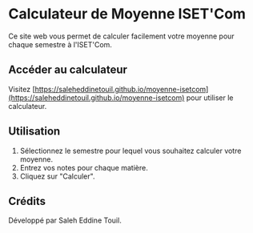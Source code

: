 # Calculateur de Moyenne ISET'Com

Ce site web vous permet de calculer facilement votre moyenne pour chaque semestre à l'ISET'Com. 

## Accéder au calculateur

Visitez [https://saleheddinetouil.github.io/moyenne-isetcom](https://saleheddinetouil.github.io/moyenne-isetcom) pour utiliser le calculateur.

## Utilisation

1. Sélectionnez le semestre pour lequel vous souhaitez calculer votre moyenne.
2. Entrez vos notes pour chaque matière.
3. Cliquez sur "Calculer".

## Crédits

Développé par Saleh Eddine Touil.